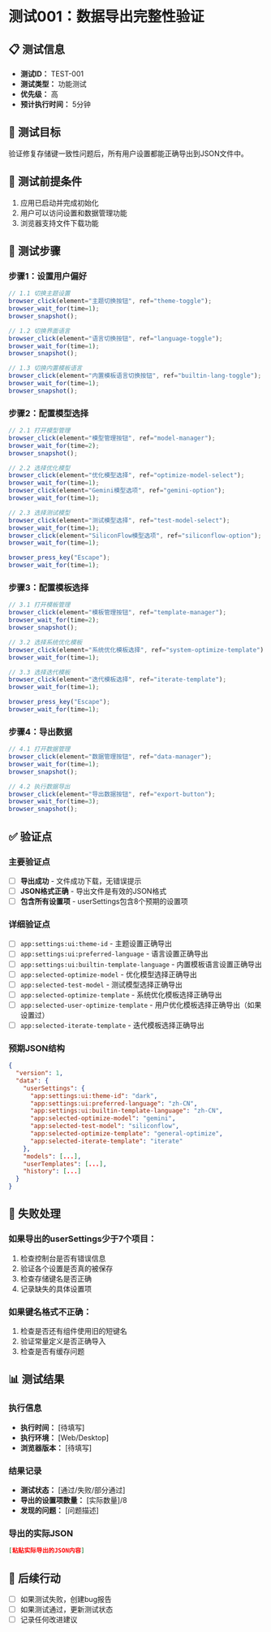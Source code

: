 # 测试001：数据导出完整性验证

## 📋 测试信息
- **测试ID：** TEST-001
- **测试类型：** 功能测试
- **优先级：** 高
- **预计执行时间：** 5分钟

## 🎯 测试目标
验证修复存储键一致性问题后，所有用户设置都能正确导出到JSON文件中。

## 📝 测试前提条件
1. 应用已启动并完成初始化
2. 用户可以访问设置和数据管理功能
3. 浏览器支持文件下载功能

## 🧪 测试步骤

### 步骤1：设置用户偏好
```javascript
// 1.1 切换主题设置
browser_click(element="主题切换按钮", ref="theme-toggle");
browser_wait_for(time=1);
browser_snapshot();

// 1.2 切换界面语言
browser_click(element="语言切换按钮", ref="language-toggle");
browser_wait_for(time=1);
browser_snapshot();

// 1.3 切换内置模板语言
browser_click(element="内置模板语言切换按钮", ref="builtin-lang-toggle");
browser_wait_for(time=1);
browser_snapshot();
```

### 步骤2：配置模型选择
```javascript
// 2.1 打开模型管理
browser_click(element="模型管理按钮", ref="model-manager");
browser_wait_for(time=2);
browser_snapshot();

// 2.2 选择优化模型
browser_click(element="优化模型选择", ref="optimize-model-select");
browser_wait_for(time=1);
browser_click(element="Gemini模型选项", ref="gemini-option");
browser_wait_for(time=1);

// 2.3 选择测试模型
browser_click(element="测试模型选择", ref="test-model-select");
browser_wait_for(time=1);
browser_click(element="SiliconFlow模型选项", ref="siliconflow-option");
browser_wait_for(time=1);

browser_press_key("Escape");
browser_wait_for(time=1);
```

### 步骤3：配置模板选择
```javascript
// 3.1 打开模板管理
browser_click(element="模板管理按钮", ref="template-manager");
browser_wait_for(time=2);
browser_snapshot();

// 3.2 选择系统优化模板
browser_click(element="系统优化模板选择", ref="system-optimize-template");
browser_wait_for(time=1);

// 3.3 选择迭代模板
browser_click(element="迭代模板选择", ref="iterate-template");
browser_wait_for(time=1);

browser_press_key("Escape");
browser_wait_for(time=1);
```

### 步骤4：导出数据
```javascript
// 4.1 打开数据管理
browser_click(element="数据管理按钮", ref="data-manager");
browser_wait_for(time=1);
browser_snapshot();

// 4.2 执行数据导出
browser_click(element="导出数据按钮", ref="export-button");
browser_wait_for(time=3);
browser_snapshot();
```

## ✅ 验证点

### 主要验证点
- [ ] **导出成功** - 文件成功下载，无错误提示
- [ ] **JSON格式正确** - 导出文件是有效的JSON格式
- [ ] **包含所有设置项** - userSettings包含8个预期的设置项

### 详细验证点
- [ ] `app:settings:ui:theme-id` - 主题设置正确导出
- [ ] `app:settings:ui:preferred-language` - 语言设置正确导出
- [ ] `app:settings:ui:builtin-template-language` - 内置模板语言设置正确导出
- [ ] `app:selected-optimize-model` - 优化模型选择正确导出
- [ ] `app:selected-test-model` - 测试模型选择正确导出
- [ ] `app:selected-optimize-template` - 系统优化模板选择正确导出
- [ ] `app:selected-user-optimize-template` - 用户优化模板选择正确导出（如果设置过）
- [ ] `app:selected-iterate-template` - 迭代模板选择正确导出

### 预期JSON结构
```json
{
  "version": 1,
  "data": {
    "userSettings": {
      "app:settings:ui:theme-id": "dark",
      "app:settings:ui:preferred-language": "zh-CN",
      "app:settings:ui:builtin-template-language": "zh-CN",
      "app:selected-optimize-model": "gemini",
      "app:selected-test-model": "siliconflow",
      "app:selected-optimize-template": "general-optimize",
      "app:selected-iterate-template": "iterate"
    },
    "models": [...],
    "userTemplates": [...],
    "history": [...]
  }
}
```

## 🚨 失败处理

### 如果导出的userSettings少于7个项目：
1. 检查控制台是否有错误信息
2. 验证各个设置是否真的被保存
3. 检查存储键名是否正确
4. 记录缺失的具体设置项

### 如果键名格式不正确：
1. 检查是否还有组件使用旧的短键名
2. 验证常量定义是否正确导入
3. 检查是否有缓存问题

## 📊 测试结果

### 执行信息
- **执行时间：** [待填写]
- **执行环境：** [Web/Desktop]
- **浏览器版本：** [待填写]

### 结果记录
- **测试状态：** [通过/失败/部分通过]
- **导出的设置项数量：** [实际数量]/8
- **发现的问题：** [问题描述]

### 导出的实际JSON
```json
[粘贴实际导出的JSON内容]
```

## 🔄 后续行动
- [ ] 如果测试失败，创建bug报告
- [ ] 如果测试通过，更新测试状态
- [ ] 记录任何改进建议
